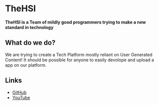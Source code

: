 # TheHSI
**TheHSI is a Team of mildly good programmers trying to make a new standard in technology**

## What do we do?
We are trying to create a Tech Platform mostly reliant on User Generated Content!
It should be possible for anyone to easily devolope and upload a app on our platform.

## Links
- [GitHub](https://github.com/hstoreinteractive)
- [YouTube](https://youtube.com/@hstoreinteractive)
